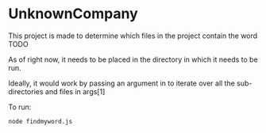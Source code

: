 # UnknownCompany
This project is made to determine which files in the project contain the word TODO

As of right now, it needs to be placed in the directory in which it needs to be run.

Ideally, it would work by passing an argument in to iterate over all the sub-directories and files in args[1]

To run:
```
node findmyword.js
```

